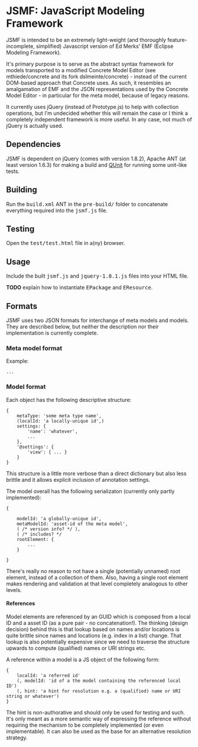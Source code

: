 JSMF: JavaScript Modeling Framework
===================================

JSMF is intended to be an extremely light-weight (and thoroughly feature-incomplete, simplified) Javascript version of Ed Merks' EMF (Eclipse Modeling Framework).

It's primary purpose is to serve as the abstract syntax framework for models transported to a modified Concrete Model Editor (see mthiede/concrete and its fork dslmeinte/concrete) - instead of the current DOM-based approach that Concrete uses.
As such, it resembles an amalgamation of EMF and the JSON representations used by the Concrete Model Editor - in particular for the meta model, because of legacy reasons.

It currently uses jQuery (instead of Prototype.js) to help with collection operations, but I'm undecided whether this will remain the case or I think a completely independent framework is more useful.
In any case, not much of jQuery is actually used.


## Dependencies

JSMF is dependent on jQuery (comes with version 1.8.2), Apache ANT (at least version 1.6.3) for making a build and [QUnit](http://qunitjs.com/) for running some unit-like tests.

## Building

Run the <tt>build.xml</tt> ANT in the <tt>pre-build/</tt> folder to concatenate everything required into the <tt>jsmf.js</tt> file.

## Testing

Open the <tt>test/test.html</tt> file in a(ny) browser.

## Usage

Include the built <tt>jsmf.js</tt> and <tt>jquery-1.8.1.js</tt> files into your HTML file.

**TODO** explain how to instantiate <tt>EPackage</tt> and <tt>EResource</tt>.

## Formats

JSMF uses two JSON formats for interchange of meta models and models.
They are described below, but neither the description nor their implementation is currently complete.

### Meta model format

Example:
```
...
```

### Model format

Each object has the following descriptive structure:
```
{
	metaType: 'some meta type name',
	(localId: 'a locally-unique id',)
	settings: {
		'name': 'whatever',
		...
	},
	'@settings': {
		'view': { ... }
	}
}
```
This structure is a little more verbose than a direct dictionary but also less brittle and it allows explicit inclusion of annotation settings.

The model overall has the following serializaton (currently only partly implemented):
```
{

	modelId: 'a globally-unique id',
	metaModelId: 'asset-id of the meta model',
	( /* version info? */ ),
	( /* includes? */
	rootElement: {
		...
	}

}
```
There's really no reason to not have a single (potentially unnamed) root element, instead of a collection of them.
Also, having a single root element makes rendering and validation at that level completely analogous to other levels.


#### References

Model elements are referenced by an GUID which is composed from a local ID and a asset ID (as a pure pair - no concatenation!).
The thinking (design decision) behind this is that lookup based on names and/or locations is quite brittle since names and locations (e.g. index in a list) change.
That lookup is also potentially expensive since we need to traverse the structure upwards to compute (qualified) names or URI strings etc.

A reference within a model is a JS object of the following form:

```
{
	localId: 'a referred id'
	(, modelId: 'id of a the model containing the referenced local ID')
	(, hint: 'a hint for resolution e.g. a (qualified) name or URI string or whatever')
}
```

The hint is non-authorative and should only be used for testing and such.
It's only meant as a more semantic way of expressing the reference without requiring the mechanism to be completely implemented (or even implementable).
It can also be used as the base for an alternative resolution strategy.

